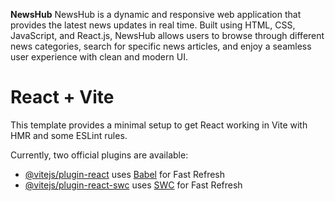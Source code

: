 
**NewsHub**
NewsHub is a dynamic and responsive web application that provides the latest news updates in real time. Built using HTML, CSS, JavaScript, and React.js, NewsHub allows users to browse through different news categories, search for specific news articles, and enjoy a seamless user experience with clean and modern UI.







































































# React + Vite

This template provides a minimal setup to get React working in Vite with HMR and some ESLint rules.

Currently, two official plugins are available:

- [@vitejs/plugin-react](https://github.com/vitejs/vite-plugin-react/blob/main/packages/plugin-react/README.md) uses [Babel](https://babeljs.io/) for Fast Refresh
- [@vitejs/plugin-react-swc](https://github.com/vitejs/vite-plugin-react-swc) uses [SWC](https://swc.rs/) for Fast Refresh
